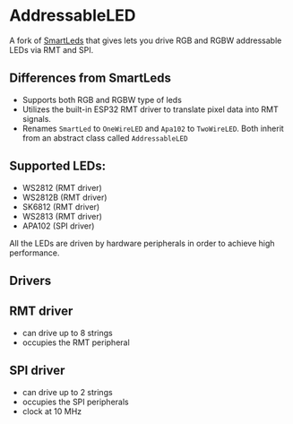 # AddressableLED

A fork of [SmartLeds](https://github.com/RoboticsBrno/SmartLeds) that gives lets you drive RGB and RGBW addressable LEDs via RMT and SPI.

## Differences from SmartLeds
* Supports both RGB and RGBW type of leds
* Utilizes the built-in ESP32 RMT driver to translate pixel data into RMT signals.
* Renames `SmartLed` to `OneWireLED` and `Apa102` to `TwoWireLED`. Both inherit from an abstract class called `AddressableLED`

## Supported LEDs:

- WS2812  (RMT driver)
- WS2812B (RMT driver)
- SK6812  (RMT driver)
- WS2813  (RMT driver)
- APA102  (SPI driver)

All the LEDs are driven by hardware peripherals in order to achieve high
performance.

## Drivers

## RMT driver

- can drive up to 8 strings
- occupies the RMT peripheral

## SPI driver

- can drive up to 2 strings
- occupies the SPI peripherals
- clock at 10 MHz